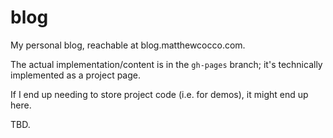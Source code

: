 # blog

My personal blog, reachable at blog.matthewcocco.com.

The actual implementation/content is in the `gh-pages` branch;
it's technically implemented as a project page.

If I end up needing to store project code (i.e. for demos), it might end up here.

TBD.

